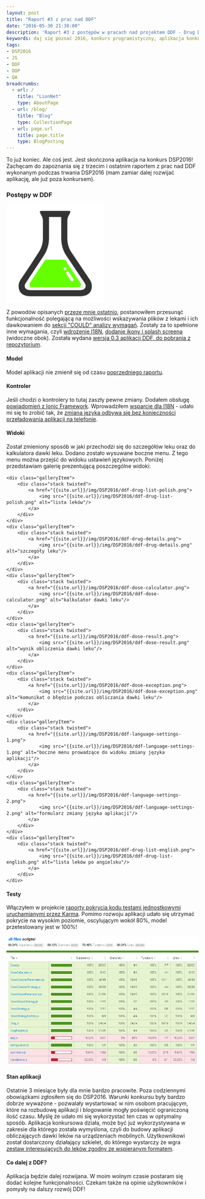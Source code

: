 ```yaml
---
layout: post
title: "Raport #3 z prac nad DDF"
date: "2016-05-30 21:30:00"
description: 'Raport #3 z postępów w pracach nad projektem DDF - Drug Dose Framework'
keywords: daj się poznać 2016, konkurs programistyczny, aplikacja konkursowa, drug dose framework, aplikacja mobilna, pas pediatryczny, dawkowanie leków,  framework, ionic, angularjs, android, ios, analiza wymagań, raport
tags:
- DSP2016
- JS
- DDF
- OOP
- QA
breadcrumbs:
  - url: /
    title: "LionNet"
    type: AboutPage
  - url: /blog/
    title: "Blog"
    type: CollectionPage
  - url: page.url
    title: page.title
    type: BlogPosting
---
```


To już koniec. Ale coś jest. Jest skończona aplikacja na konkurs DSP2016! Zachęcam
do zapoznania się z trzecim i ostatnim raportem z prac nad DDF wykonanym podczas
trwania DSP2016 (mam zamiar dalej rozwijać aplikację, ale już poza konkursem).

### Postępy w DDF

![Ikona DDF][12]

Z powodów opisanych [przeze mnie ostatnio][1], postanowiłem przesunąć funkcjonalność
polegającą na możliwości wskazywania plików z lekami i ich dawkowaniem do [sekcji
"COULD" analizy wymagań][2]. Zostały za to spełnione inne wymagania, czyli 
[wdrożenie I18N][3], [dodanie ikony i splash screena][4] (widoczne obok).
Została wydana [wersja 0.3 aplikacji DDF, do pobrania z repozytorium][9].

#### Model

Model aplikacji nie zmienił się od czasu [poprzedniego raportu][5].

#### Kontroler

Jeśli chodzi o kontrolery to tutaj zaszły pewne zmiany. Dodałem obsługę [powiadomień 
z Ionic Framework][6]. Wprowadziłem [wsparcie dla I18N][3] - udało mi się to 
zrobić tak, że [zmiana języka odbywa się bez konieczności przeładowania aplikacji 
na telefonie][7].

#### Widoki

Został zmieniony sposób w jaki przechodzi się do szczegółów leku oraz do kalkulatora
dawki leku. Dodano zostało wysuwane boczne menu. Z tego menu można przejść do 
widoku ustawień językowych. Poniżej przedstawiam galerię prezentującą poszczególne
widoki:

<div class="gallery">

    <div class="galleryItem">
        <div class="stack twisted">
            <a href="{{site.url}}/img/DSP2016/ddf-drug-list-polish.png">
                <img src="{{site.url}}/img/DSP2016/ddf-drug-list-polish.png" alt="lista leków"/>
            </a>
        </div>
    </div>
    <div class="galleryItem">
        <div class="stack twisted">
            <a href="{{site.url}}/img/DSP2016/ddf-drug-details.png">
                <img src="{{site.url}}/img/DSP2016/ddf-drug-details.png" alt="szczegóły leku"/>
            </a>
        </div>
    </div>
    <div class="galleryItem">
        <div class="stack twisted">
            <a href="{{site.url}}/img/DSP2016/ddf-dose-calculator.png">
                <img src="{{site.url}}/img/DSP2016/ddf-dose-calculator.png" alt="kalkulator dawki leku"/>
            </a>
        </div>
    </div>
    <div class="galleryItem">
        <div class="stack twisted">
            <a href="{{site.url}}/img/DSP2016/ddf-dose-result.png">
                <img src="{{site.url}}/img/DSP2016/ddf-dose-result.png" alt="wynik obliczenia dawki leku"/>
            </a>
        </div>
    </div>
    <div class="galleryItem">
        <div class="stack twisted">
            <a href="{{site.url}}/img/DSP2016/ddf-dose-exception.png">
                <img src="{{site.url}}/img/DSP2016/ddf-dose-exception.png" alt="komunikat o błędzie podczas obliczania dawki leku"/>
            </a>
        </div>
    </div>
    <div class="galleryItem">
        <div class="stack twisted">
            <a href="{{site.url}}/img/DSP2016/ddf-language-settings-1.png">
                <img src="{{site.url}}/img/DSP2016/ddf-language-settings-1.png" alt="boczne menu prowadzące do widoku zmiany języka aplikacji"/>
            </a>
        </div>
    </div>
    <div class="galleryItem">
        <div class="stack twisted">
            <a href="{{site.url}}/img/DSP2016/ddf-language-settings-2.png">
                <img src="{{site.url}}/img/DSP2016/ddf-language-settings-2.png" alt="formularz zmiany języka aplikacji"/>
            </a>
        </div>
    </div>
    <div class="galleryItem">
        <div class="stack twisted">
            <a href="{{site.url}}/img/DSP2016/ddf-drug-list-english.png">
                <img src="{{site.url}}/img/DSP2016/ddf-drug-list-english.png" alt="lista leków po angielsku"/>
            </a>
        </div>
    </div>
</div>

#### Testy

Włączyłem w projekcie [raporty pokrycia kodu testami jednostkowymi uruchamianymi
przez Karma][8]. Pomimo rozwoju aplikacji udało się utrzymać pokrycie na wysokim
poziomie, oscylującym wokół 80%, model przetestowany jest w 100%!

![DDF Karma code coverage report #1][11]

#### Stan aplikacji

Ostatnie 3 miesiące były dla mnie bardzo pracowite. Poza codziennymi obowiązkami
zgłosiłem się do DSP2016. Warunki konkursu były bardzo dobrze wyważone - pozwalały
wystartować w nim osobom pracującym, które na rozbudowę aplikacji i blogowanie
mogły poświęcić ograniczoną ilość czasu. Myślę że udało mi się wykorzystać ten 
czas w optymalny sposób. Aplikacja konkursowa działa, może być już wykorzystywana
w zakresie dla którego została wymyślona, czyli do budowy aplikacji obliczających dawki
leków na urządzeniach mobilnych. Użytkownikowi został dostarczony działający
szkielet, do którego wystarczy że wgra [zestaw interesujących do leków zgodny ze
wspieranym formatem][10]. 

#### Co dalej z DDF?

Aplikacja będzie dalej rozwijana. W moim wolnym czasie
postaram się dodać kolejne funkcjonalności. Czekam także na opinie użytkowników
i pomysły na dalszy rozwój DDF!

[1]: /2016/05/28/szewc-ze-starym-smartfonem-chodzi.html
[2]: /2016/04/29/podroz-na-wschod-roadmap-z-moscow.html
[3]: /2016/04/26/i18n-z-angularjs-gettext.html
[4]: /2016/05/26/ikony-i-splash-screen-aplikacji-w-ionic-framework.html
[5]: /2016/04/14/raport-2-z-prac-nad-ddf.html
[6]: /2016/04/19/powiadomienia-w-ionic-framework.html
[7]: /2016/05/10/zmiana-jezyka-on-the-fly-w-ionic-i-angular-gettext.html
[8]: /2016/05/18/code-coverage-w-karma.html
[9]: https://github.com/maciejlew/drug-dose-framework/releases/tag/v0.3.0
[10]: /2016/03/12/format-opisu-lekow-w-ddf.html
[11]: img/DSP2016/ddf-code-coverage-1.png
[12]: img/DSP2016/icon.png

